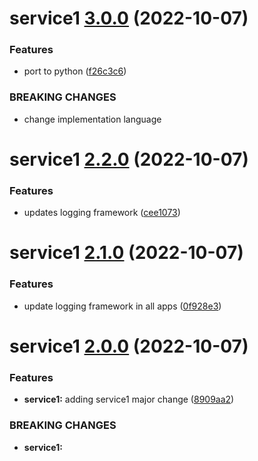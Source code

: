 # service1 [3.0.0](https://github.com/kevin-benton/monorepo-demo/compare/service1@2.2.0...service1@3.0.0) (2022-10-07)


### Features

* port to python ([f26c3c6](https://github.com/kevin-benton/monorepo-demo/commit/f26c3c6d753440af4125ed1d54aff454b61fde39))


### BREAKING CHANGES

* change implementation language

# service1 [2.2.0](https://github.com/kevin-benton/monorepo-demo/compare/service1@2.1.0...service1@2.2.0) (2022-10-07)


### Features

* updates logging framework ([cee1073](https://github.com/kevin-benton/monorepo-demo/commit/cee1073778addcc1213238f482a10579ea4816d1))

# service1 [2.1.0](https://github.com/kevin-benton/monorepo-demo/compare/service1@2.0.0...service1@2.1.0) (2022-10-07)


### Features

* update logging framework in all apps ([0f928e3](https://github.com/kevin-benton/monorepo-demo/commit/0f928e3f9b70e397018a8477ec3f125406fd3933))

# service1 [2.0.0](https://github.com/kevin-benton/monorepo-demo/compare/service1@1.0.0...service1@2.0.0) (2022-10-07)


### Features

* **service1:** adding service1 major change ([8909aa2](https://github.com/kevin-benton/monorepo-demo/commit/8909aa23e08449a07a8e5516b2e4b8adf69d7370))


### BREAKING CHANGES

* **service1:**
